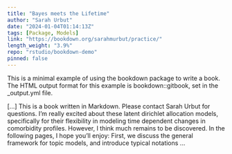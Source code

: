 ```yaml
---
title: "Bayes meets the Lifetime"
author: "Sarah Urbut"
date: "2024-01-04T01:14:13Z"
tags: [Package, Models]
link: "https://bookdown.org/sarahmurbut/practice/"
length_weight: "3.9%"
repo: "rstudio/bookdown-demo"
pinned: false
---
```


<p>This is a minimal example of using the bookdown package to write a book.
The HTML output format for this example is bookdown::gitbook,
set in the _output.yml file.</p> [...] This is a book written in Markdown. Please contact Sarah Urbut for questions. I’m really excited about these latent dirichlet allocation models, specifically for their flexibility in modeling time dependent changes in comorbidity profiles. However, I think much remains to be discovered. In the following pages, I hope you’ll enjoy: First, we discuss the general framework for topic models, and introduce typical notations  ...
